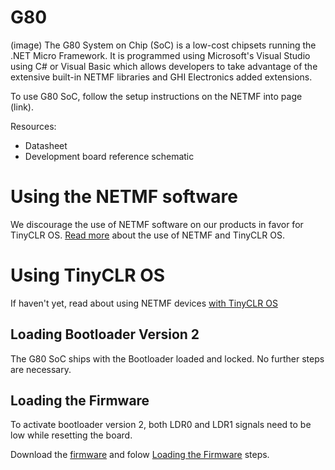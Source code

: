 # G80
(image)
The G80 System on Chip (SoC) is a low-cost chipsets running the .NET Micro Framework. It is programmed using Microsoft's Visual Studio using C# or Visual Basic which allows developers to take advantage of the extensive built-in NETMF libraries and GHI Electronics added extensions.

To use G80 SoC, follow the setup instructions on the NETMF into page (link).

Resources:
*	Datasheet
*	Development board reference schematic

# Using the NETMF software
We discourage the use of NETMF software on our products in favor for TinyCLR OS. [Read more](../legacy_products/netmf/intro.html) about the use of NETMF and TinyCLR OS.

# Using TinyCLR OS
If haven't yet, read about using NETMF devices [with TinyCLR OS](../legacy_products/netmf/intro.html#with-tinyclr-os)

## Loading Bootloader Version 2
The G80 SoC ships with the Bootloader loaded and locked. No further steps are necessary.

## Loading the Firmware

To activate bootloader version 2, both LDR0 and LDR1 signals need to be low while resetting the board.

Download the [firmware](http://files.ghielectronics.com/downloads/TinyCLR/Firmware/G80/G80%20Firmware.0.6.0.ghi) and folow [Loading the Firmware](../legacy_products/netmf/intro.html#loading-the-firmware) steps.
